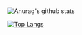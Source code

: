 ###
![Anurag's github stats](https://github-readme-stats.vercel.app/api?username=rodrigoptu12&count_private=true&theme=cobalt )

[![Top Langs](https://github-readme-stats.vercel.app/api/top-langs/?username=anuraghazra&layout=compact)](https://github.com/anuraghazra/github-readme-stats)

<!--
**rodrigoptu12/rodrigoptu12** is a ✨ _special_ ✨ repository because its `README.md` (this file) appears on your GitHub profile.

Here are some ideas to get you started:

- 🔭 I’m currently working on HTML 5, CSS 3, C...
- 🌱 I’m currently learning React Js...
-->
